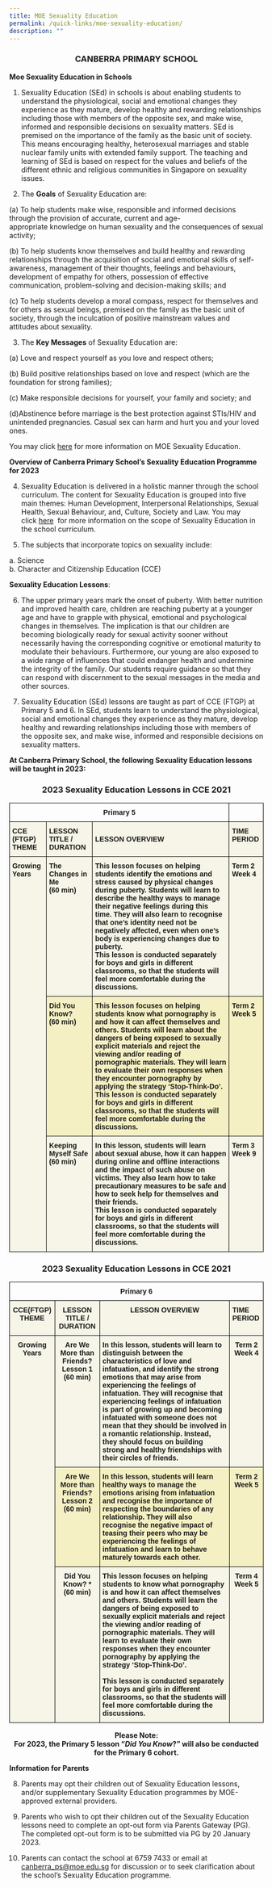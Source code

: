 ```yaml
---
title: MOE Sexuality Education
permalink: /quick-links/moe-sexuality-education/
description: ""
---
```

<h3><center>CANBERRA PRIMARY SCHOOL</center></h3>

**Moe Sexuality Education in Schools**

1. Sexuality Education (SEd) in schools is about enabling students to understand the physiological, social and emotional changes they experience as they mature, develop healthy and rewarding relationships including those with members of the opposite sex, and make wise, informed and responsible decisions on sexuality matters. SEd is premised on the importance of the family as the basic unit of society. This means encouraging healthy, heterosexual marriages and stable nuclear family units with extended family support. The teaching and learning of SEd is based on respect for the values and beliefs of the different ethnic and religious communities in Singapore on sexuality issues.

2. The **Goals** of Sexuality Education are:

(a) To help students make wise, responsible and informed decisions through the provision of accurate, current and age-appropriate knowledge on human sexuality and the consequences of sexual activity;

(b) To help students know themselves and build healthy and rewarding relationships through the acquisition of social and emotional skills of self-awareness, management of their thoughts, feelings and behaviours, development of empathy for others, possession of effective communication, problem-solving and decision-making skills; and

(c) To help students develop a moral compass, respect for themselves and for others as sexual beings, premised on the family as the basic unit of society, through the inculcation of positive mainstream values and attitudes about sexuality.

3. The **Key Messages** of Sexuality Education are:

(a) Love and respect yourself as you love and respect others;

(b) Build positive relationships based on love and respect (which are the foundation for strong families);

(c) Make responsible decisions for yourself, your family and society; and

(d)Abstinence before marriage is the best protection against STIs/HIV and unintended pregnancies. Casual sex can harm and hurt you and your loved ones.

You may click [here](https://go.gov.sg/moe-sexuality-education) for more information on MOE Sexuality Education.

**Overview of Canberra Primary School’s Sexuality Education Programme for 2023**

4. Sexuality Education is delivered in a holistic manner through the school curriculum. The content for Sexuality Education is grouped into five main themes: Human Development, Interpersonal Relationships, Sexual Health, Sexual Behaviour, and, Culture, Society and Law. You may click [here](https://go.gov.sg/moe-sexuality-education-scope)  for more information on the scope of Sexuality Education in the school curriculum.

5. The subjects that incorporate topics on sexuality include:

a. Science<br>
b. Character and Citizenship Education (CCE)

  

**Sexuality Education Lessons**:

6. The upper primary years mark the onset of puberty. With better nutrition and improved health care, children are reaching puberty at a younger age and have to grapple with physical, emotional and psychological changes in themselves. The implication is that our children are becoming biologically ready for sexual activity sooner without necessarily having the corresponding cognitive or emotional maturity to modulate their behaviours. Furthermore, our young are also exposed to a wide range of influences that could endanger health and undermine the integrity of the family. Our students require guidance so that they can respond with discernment to the sexual messages in the media and other sources.

7. Sexuality Education (SEd) lessons are taught as part of CCE (FTGP) at Primary 5 and 6. In SEd, students learn to understand the physiological, social and emotional changes they experience as they mature, develop healthy and rewarding relationships including those with members of the opposite sex, and make wise, informed and responsible decisions on sexuality matters. 

  

**At Canberra Primary School, the following Sexuality Education lessons will be taught in 2023:**

<h3><center>2023 Sexuality Education Lessons in CCE 2021</center></h3>

<style type="text/css">
.tg  {border-collapse:collapse;border-spacing:0;}
.tg td{border-color:black;border-style:solid;border-width:1px;font-family:Arial, sans-serif;font-size:14px;
  overflow:hidden;padding:10px 5px;word-break:normal;}
.tg th{border-color:black;border-style:solid;border-width:1px;font-family:Arial, sans-serif;font-size:14px;
  font-weight:normal;overflow:hidden;padding:10px 5px;word-break:normal;}
.tg .tg-baqh{text-align:center;vertical-align:top}
.tg .tg-0lax{text-align:left;vertical-align:top}
.tg .tg-ukb2{background-color:#F6F5E7;font-weight:bold;text-align:left;vertical-align:top}
.tg .tg-lio6{background-color:#F5F0C3;font-weight:bold;text-align:left;vertical-align:top}
</style>
<table class="tg">
<thead>
  <tr>
    <th class="tg-baqh" colspan="3"><span style="font-weight:bold">Primary 5</span></th>
    <th class="tg-0lax"></th>
  </tr>
</thead>
<tbody>
  <tr>
    <td class="tg-ukb2">CCE (FTGP) THEME</td>
    <td class="tg-ukb2">LESSON TITLE / DURATION</td>
    <td class="tg-ukb2"> <br>LESSON OVERVIEW</td>
    <td class="tg-ukb2">TIME PERIOD</td>
  </tr>
  <tr>
    <td class="tg-ukb2" rowspan="3">Growing Years</td>
    <td class="tg-ukb2">The Changes in Me<br>(60 min)</td>
    <td class="tg-ukb2">This lesson focuses on helping students identify the emotions and stress caused by physical changes during puberty. Students will learn to describe the healthy ways to manage their negative feelings during this time. They will also learn to recognise that one’s identity need not be negatively affected, even when one’s body is experiencing changes due to puberty.<br>This lesson is conducted separately for boys and girls in different classrooms, so that the students will feel more comfortable during the discussions.</td>
    <td class="tg-ukb2">Term 2 Week 4</td>
  </tr>
  <tr>
    <td class="tg-lio6"> Did You Know?<br>(60 min)<br> </td>
    <td class="tg-lio6">This lesson focuses on helping students know what pornography is and how it can affect themselves and others. Students will learn about the dangers of being exposed to sexually explicit materials and reject the viewing and/or reading of pornographic materials. They will learn to evaluate their own responses when they encounter pornography by applying the strategy ‘Stop-Think-Do’.<br>This lesson is conducted separately for boys and girls in different classrooms, so that the students will feel more comfortable during the discussions.</td>
    <td class="tg-lio6">Term 2 Week 5</td>
  </tr>
  <tr>
    <td class="tg-ukb2">Keeping Myself Safe<br>(60 min)<br> </td>
    <td class="tg-ukb2">In this lesson, students will learn about sexual abuse, how it can happen during online and offline interactions and the impact of such abuse on victims. They also learn how to take precautionary measures to be safe and how to seek help for themselves and their friends.<br>This lesson is conducted separately for boys and girls in different classrooms, so that the students will feel more comfortable during the discussions.</td>
    <td class="tg-ukb2">Term 3 Week 9</td>
  </tr>
</tbody>
</table>

<h3><center>2023 Sexuality Education Lessons in CCE 2021</center></h3>

<style type="text/css">
.tg  {border-collapse:collapse;border-spacing:0;}
.tg td{border-color:black;border-style:solid;border-width:1px;font-family:Arial, sans-serif;font-size:14px;
  overflow:hidden;padding:10px 5px;word-break:normal;}
.tg th{border-color:black;border-style:solid;border-width:1px;font-family:Arial, sans-serif;font-size:14px;
  font-weight:normal;overflow:hidden;padding:10px 5px;word-break:normal;}
.tg .tg-baqh{text-align:center;vertical-align:top}
.tg .tg-w350{background-color:#F6F5E7;font-weight:bold;text-align:center;vertical-align:top}
.tg .tg-ukb2{background-color:#F6F5E7;font-weight:bold;text-align:left;vertical-align:top}
.tg .tg-t66s{background-color:#F5F0C3;font-weight:bold;text-align:center;vertical-align:top}
.tg .tg-lio6{background-color:#F5F0C3;font-weight:bold;text-align:left;vertical-align:top}
</style>
<table class="tg">
<thead>
  <tr>
    <th class="tg-baqh" colspan="4"><span style="font-weight:bold">Primary 6</span></th>
  </tr>
</thead>
<tbody>
  <tr>
    <td class="tg-w350">CCE(FTGP) THEME</td>
    <td class="tg-w350">LESSON TITLE / DURATION</td>
    <td class="tg-w350">LESSON OVERVIEW</td>
    <td class="tg-ukb2">TIME PERIOD</td>
  </tr>
  <tr>
    <td class="tg-w350" rowspan="3">Growing Years</td>
    <td class="tg-w350">Are We More than Friends?<br>Lesson 1<br>(60 min)</td>
    <td class="tg-ukb2">In this lesson, students will learn to distinguish between the characteristics of love and infatuation, and identify the strong emotions that may arise from experiencing the feelings of infatuation. They will recognise that experiencing feelings of infatuation is part of growing up and becoming infatuated with someone does not mean that they should be involved in a romantic relationship. Instead, they should focus on building strong and healthy friendships with their circles of friends.</td>
    <td class="tg-w350">Term 2 Week 4</td>
  </tr>
  <tr>
    <td class="tg-t66s">Are We More than Friends?<br>Lesson 2<br>(60 min)</td>
    <td class="tg-lio6">In this lesson, students will learn healthy ways to manage the emotions arising from infatuation and recognise the importance of respecting the boundaries of any relationship. They will also recognise the negative impact of teasing their peers who may be experiencing the feelings of infatuation and learn to behave maturely towards each other.</td>
    <td class="tg-t66s">Term 2 Week 5</td>
  </tr>
  <tr>
    <td class="tg-w350">Did You Know? *<br>(60 min)<br> <br> </td>
    <td class="tg-ukb2">This lesson focuses on helping students to know what pornography is and how it can affect themselves and others. Students will learn the dangers of being exposed to sexually explicit materials and reject the viewing and/or reading of pornographic materials. They will learn to evaluate their own responses when they encounter pornography by applying the strategy ‘Stop-Think-Do’.<br> <br>This lesson is conducted separately for boys and girls in different classrooms, so that the students will feel more comfortable during the discussions.</td>
    <td class="tg-w350">Term 4 Week 5</td>
  </tr>
</tbody>
</table>



<center><b>Please Note:<br>
For 2023, the Primary 5 lesson “<i>Did You Know</i>?” will also be conducted for the Primary 6 cohort.</b></center>

**Information for Parents**

8. Parents may opt their children out of Sexuality Education lessons, and/or supplementary Sexuality Education programmes by MOE-approved external providers.

9. Parents who wish to opt their children out of the Sexuality Education lessons need to complete an opt-out form via Parents Gateway (PG). The completed opt-out form is to be submitted via PG by 20 January 2023.

10. Parents can contact the school at 6759 7433 or email at canberra_ps@moe.edu.sg for discussion or to seek clarification about the school’s Sexuality Education programme.